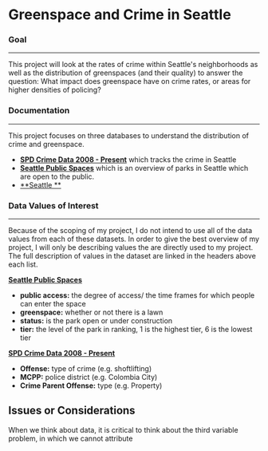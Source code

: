 # Greenspace and Crime in Seattle

### Goal
----
This project will look at the rates of crime within Seattle's neighborhoods as well as the distribution of greenspaces (and their quality) to answer the question: What impact does greenspace have on crime rates, or areas for higher densities of policing? 

### Documentation
----
This project focuses on three databases to understand the distribution of crime and greenspace. 

- [**SPD Crime Data 2008 - Present**](https://data.seattle.gov/Public-Safety/SPD-Crime-Data-2008-Present/tazs-3rd5) which tracks the crime in Seattle 
- [**Seattle Public Spaces**](https://data-seattlecitygis.opendata.arcgis.com/datasets/SeattleCityGIS::publicspaceseattle-entrypts/explore?location=47.611555%2C-122.355840%2C11.46) which is an overview of parks in Seattle which are open to the public. 
- [**Seattle **]()

### Data Values of Interest 
----
Because of the scoping of my project, I do not intend to use all of the data values from each of these datasets. In order to give the best overview of my project, I will only be describing values the are directly used to my project. The full description of values in the dataset are  linked in the headers above each list. 

[**Seattle Public Spaces**](https://data-seattlecitygis.opendata.arcgis.com/maps/SeattleCityGIS::public-and-open-spaces-in-seattle-1/about)
- **public access:** the degree of access/ the time frames for which people can enter the space
- **greenspace:** whether or not there is a lawn
- **status:** is the park open or under construction
- **tier:** the level of the park in ranking, 1 is the highest tier, 6 is the lowest tier


[**SPD Crime Data 2008 - Present**](https://data.seattle.gov/Public-Safety/SPD-Crime-Data-2008-Present/tazs-3rd5)
- **Offense:** type of crime (e.g. shoftlifting)
- **MCPP:** police district (e.g. Colombia City)
- **Crime Parent Offense:** type (e.g. Property)

## Issues or Considerations 
When we think about data, it is critical to think about the third variable problem, in which we cannot attribute 